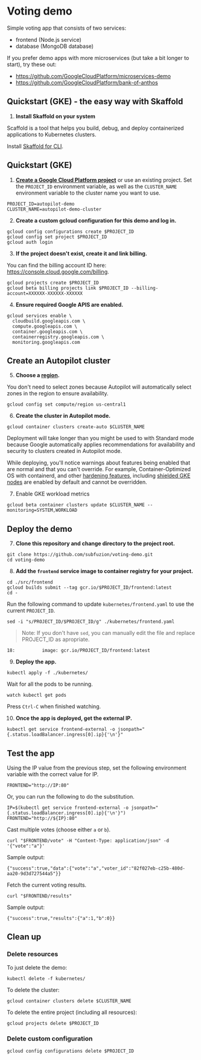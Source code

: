 # Voting demo

Simple voting app that consists of two services:

 - frontend (Node.js service)
 - database (MongoDB database)

If you prefer demo apps with more microservices (but take a bit
longer to start), try these out:

 - https://github.com/GoogleCloudPlatform/microservices-demo
 - https://github.com/GoogleCloudPlatform/bank-of-anthos

## Quickstart (GKE) - the easy way with Skaffold

1. **Install Skaffold on your system**

Scaffold is a tool that helps you build, debug, and deploy containerized
applications to Kubernetes clusters.

Install [Skaffold for CLI](https://skaffold.dev/).


## Quickstart (GKE)

1. **[Create a Google Cloud Platform project](https://cloud.google.com/resource-manager/docs/creating-managing-projects#creating_a_project)**
or use an existing project. Set the `PROJECT_ID` environment variable, as well as the `CLUSTER_NAME` environment
variable to the cluster name you want to use.

```text
PROJECT_ID=autopilot-demo
CLUSTER_NAME=autopilot-demo-cluster
```

2. **Create a custom gcloud configuration for this demo and log in.**

```text
gcloud config configurations create $PROJECT_ID
gcloud config set project $PROJECT_ID
gcloud auth login
```

3. **If the project doesn't exist, create it and link billing.**

You can find the billing account ID here: https://console.cloud.google.com/billing.

```text
gcloud projects create $PROJECT_ID
gcloud beta billing projects link $PROJECT_ID --billing-account=XXXXXX-XXXXXX-XXXXXX
```

4. **Ensure required Google APIS are enabled.**

```text
gcloud services enable \
  cloudbuild.googleapis.com \
  compute.googleapis.com \
  container.googleapis.com \
  containerregistry.googleapis.com \
  monitoring.googleapis.com
```

## Create an Autopilot cluster

5. **Choose a [region](https://cloud.google.com/compute/docs/regions-zones).**

You don't need to select zones because Autopilot will automatically
select zones in the region to ensure availability.

```text
gcloud config set compute/region us-central1
```

6. **Create the cluster in Autopilot mode.**

```text
gcloud container clusters create-auto $CLUSTER_NAME
```

Deployment will take longer than you might be used to with Standard mode because
Google automatically applies recommendations for availability and security to
clusters created in Autopilot mode.

While deploying, you'll notice warnings about features being enabled that are
normal and that you can't override. For example, Container-Optimized OS with
containerd, and other
[hardening features](https://cloud.google.com/kubernetes-engine/docs/how-to/hardening-your-cluster),
including
[shielded GKE nodes](https://cloud.google.com/kubernetes-engine/docs/how-to/shielded-gke-nodes)
are enabled by default and cannot be overridden.

7. Enable GKE workload metrics

```text
gcloud beta container clusters update $CLUSTER_NAME --monitoring=SYSTEM,WORKLOAD
```

## Deploy the demo

7. **Clone this repository and change directory to the project root.**

```
git clone https://github.com/subfuzion/voting-demo.git
cd voting-demo
```

8. **Add the `frontend` service image to container registry for your project.**

```text
cd ./src/frontend
gcloud builds submit --tag gcr.io/$PROJECT_ID/frontend:latest
cd -
```

Run the following command to update `kubernetes/frontend.yaml` to use
the current `PROJECT_ID`.

```text
sed -i "s/PROJECT_ID/$PROJECT_ID/g" ./kubernetes/frontend.yaml
```

> Note: If you don't have `sed`, you can manually edit the file and
> replace PROJECT_ID as apropriate.


```text
18:          image: gcr.io/PROJECT_ID/frontend:latest
```

9. **Deploy the app.**

```text
kubectl apply -f ./kubernetes/
```

Wait for all the pods to be running.

```text
watch kubectl get pods
```

Press `Ctrl-C` when finished watching.

10. **Once the app is deployed, get the external IP.**

```text
kubectl get service frontend-external -o jsonpath="{.status.loadBalancer.ingress[0].ip}{'\n'}"
```

## Test the app

Using the IP value from the previous step, set the following environment
variable with the correct value for IP.

```text
FRONTEND="http://IP:80"
```

Or, you can run the following to do the substitution.

```text
IP=$(kubectl get service frontend-external -o jsonpath="{.status.loadBalancer.ingress[0].ip}{'\n'}")
FRONTEND="http://${IP}:80"
```

Cast multiple votes (choose either `a` or `b`).

```text
curl "$FRONTEND/vote" -H "Content-Type: application/json" -d '{"vote":"a"}'
```

Sample output:

```text
{"success":true,"data":{"vote":"a","voter_id":"82f027eb-c25b-480d-aa20-9d3d727544a5"}}
```

Fetch the current voting results.

```text
curl "$FRONTEND/results"
```

Sample output:

```text
{"success":true,"results":{"a":1,"b":0}}
```

## Clean up

### Delete resources

To just delete the demo:

```text
kubectl delete -f kubernetes/
```

To delete the cluster:

```text
gcloud container clusters delete $CLUSTER_NAME
```

To delete the entire project (including all resources):

```text
gcloud projects delete $PROJECT_ID
```

### Delete custom configuration

```text
gcloud config configurations delete $PROJECT_ID
```
